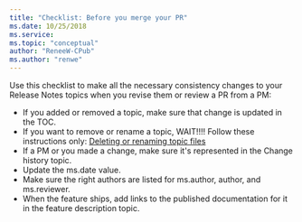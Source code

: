 ```yaml
---
title: "Checklist: Before you merge your PR"
ms.date: 10/25/2018
ms.service: 
ms.topic: "conceptual"
author: "ReneeW-CPub"
ms.author: "renwe"
---
```


Use this checklist to make all the necessary consistency changes to your Release Notes topics when you revise them or review a PR from a PM:
- If you added or removed a topic, make sure that change is updated in the TOC.
- If you want to remove or rename a topic, WAIT!!!! Follow these instructions only: [Deleting or renaming topic files](delete-rename.md)
- If a PM or you made a change, make sure it's represented in the Change history topic.
- Update the ms.date value.
- Make sure the right authors are listed for ms.author, author, and ms.reviewer.
- When the feature ships, add links to the published documentation for it in the feature description topic.  
